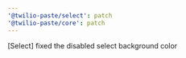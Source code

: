 ```yaml
---
'@twilio-paste/select': patch
'@twilio-paste/core': patch
---
```


[Select] fixed the disabled select background color
